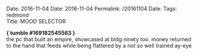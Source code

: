 Date: 2016-11-04
Date: 2016-11-04
Permalink: /20161104
Date: 
Tags: redmond  
Title: MOOD SELECTOR
  
**{ tumble #169182545563 }**  
the pc that built an empire, showcased at bldg ninety too. money returned to the hand that feeds while being flattered by a not so well trained ay-eye  
